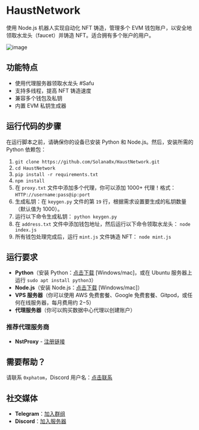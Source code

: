 # HaustNetwork

使用 Node.js 机器人实现自动化 NFT 铸造，管理多个 EVM 钱包账户，以安全地领取水龙头（faucet）并铸造 NFT。适合拥有多个账户的用户。

![image](https://github.com/user-attachments/assets/4b1c0761-24c4-44a9-8fb7-de2ad3e6b546)

## 功能特点

- 使用代理服务器领取水龙头 #Safu
- 支持多线程，提高 NFT 铸造速度
- 兼容多个钱包及私钥
- 内置 EVM 私钥生成器

## 运行代码的步骤

在运行脚本之前，请确保你的设备已安装 Python 和 Node.js。然后，安装所需的 Python 依赖包：

1. ```git clone https://github.com/Solana0x/HaustNetwork.git```
2. ```cd HaustNetwork```
3. ```pip install -r requirements.txt```
4. ```npm install```
5. 在 `proxy.txt` 文件中添加多个代理，你可以添加 1000+ 代理！格式：`HTTP://username:pass@ip:port`
6. 生成私钥：在 `keygen.py` 文件的第 `19` 行，根据需求设置要生成的私钥数量（默认值为 1000）。
7. 运行以下命令生成私钥：
   ```python keygen.py```
8. 在 `address.txt` 文件中添加钱包地址，然后运行以下命令领取水龙头：
   ```node index.js```
9. 所有钱包处理完成后，运行 `mint.js` 文件铸造 NFT：
   ```node mint.js```

## 运行要求

- **Python**（安装 Python：[点击下载](https://www.python.org/downloads/) [Windows/mac]，或在 Ubuntu 服务器上运行 `sudo apt install python3`）
- **Node.js**（安装 Node.js：[点击下载](https://nodejs.org/en/download) [Windows/mac]）
- **VPS 服务器**（你可以使用 AWS 免费套餐、Google 免费套餐、Gitpod，或任何在线服务器，每月费用约 $2-$5）
- **代理服务器**（你可以购买数据中心代理以创建账户）

### 推荐代理服务商

- **NstProxy** - [注册链接](https://app.nstproxy.com/register?i=SkKXHm)

## 需要帮助？

请联系 `0xphatom`，Discord 用户名：[点击联系](https://discord.com/users/979641024215416842)

## 社交媒体

- **Telegram**：[加入群组](https://t.me/phantomoalpha)
- **Discord**：[加入服务器](https://discord.gg/pGJSPtp9zz)
